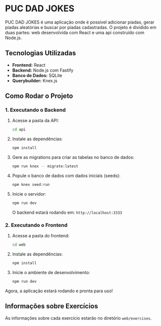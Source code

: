 # PUC DAD JOKES

PUC DAD JOKES é uma aplicação onde é possível adicionar piadas, gerar piadas aleatórias e buscar por piadas cadastradas. O projeto é dividido em duas partes: web desenvolvida com React e uma api construído com Node.js.

## Tecnologias Utilizadas

- **Frontend:** React
- **Backend:** Node.js com Fastify
- **Banco de Dados:** SQLite
- **Querybuilder:** Knex.js

## Como Rodar o Projeto

### 1. Executando o Backend

1. Acesse a pasta da API:
   ```sh
   cd api
   ```
2. Instale as dependências:
   ```sh
   npm install
   ```
3. Gere as migrations para criar as tabelas no banco de dados:
   ```sh
   npm run knex -- migrate:latest
   ```
4. Popule o banco de dados com dados iniciais (seeds):
   ```sh
   npm knex seed:run
   ```
5. Inicie o servidor:
   ```sh
   npm run dev
   ```
   O backend estará rodando em: `http://localhost:3333`

### 2. Executando o Frontend

1. Acesse a pasta do frontend:
   ```sh
   cd web
   ```
2. Instale as dependências:
   ```sh
   npm install
   ```
3. Inicie o ambiente de desenvolvimento:
   ```sh
   npm run dev
   ```

Agora, a aplicação estará rodando e pronta para uso!

## Informações sobre Exercícios

As informações sobre cada exercício estarão no diretório `web/exercises`.

